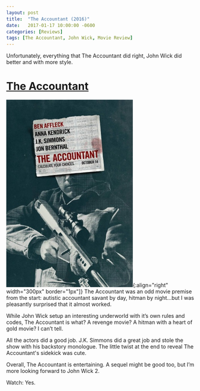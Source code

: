```yaml
---
layout: post
title:  "The Accountant (2016)"
date:   2017-01-17 10:00:00 -0600
categories: [Reviews]
tags: [The Accountant, John Wick, Movie Review]
---
```


Unfortunately, everything that The Accountant did right, John Wick did better and with more style.

# [The Accountant](https://www.imdb.com/title/tt2140479/)

![pic](/assets/2016/12/theaccountant.jpg){:align="right" width="300px" border="1px"]} The Accountant was an odd movie premise from the start: autistic accountant savant by day, hitman by night...but I was pleasantly surprised that it almost worked.

While John Wick setup an interesting underworld with it’s own rules and codes, The Accountant is what? A revenge movie? A hitman with a heart of gold movie? I can’t tell.

All the actors did a good job. J.K. Simmons did a great job and stole the show with his backstory monologue. The little twist at the end to reveal The Accountant's sidekick was cute.

Overall, The Accountant is entertaining. A sequel might be good too, but I’m more looking forward to John Wick 2.

Watch: Yes.
